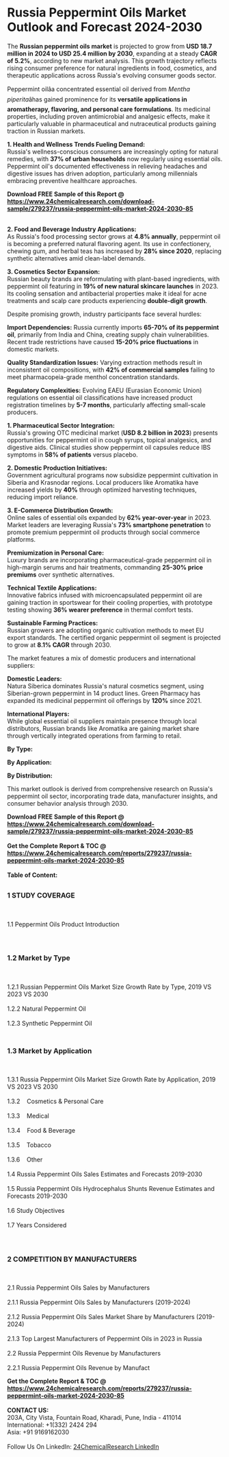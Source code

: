 <h1>Russia Peppermint Oils Market Outlook and Forecast 2024-2030</h1><p>The <strong>Russian peppermint oils market</strong> is projected to grow from <strong>USD 18.7 million in 2024 to USD 25.4 million by 2030</strong>, expanding at a steady <strong>CAGR of 5.2%</strong>, according to new market analysis. This growth trajectory reflects rising consumer preference for natural ingredients in food, cosmetics, and therapeutic applications across Russia's evolving consumer goods sector.</p><p>Peppermint oilâa concentrated essential oil derived from <em>Mentha piperita</em>âhas gained prominence for its <strong>versatile applications in aromatherapy, flavoring, and personal care formulations</strong>. Its medicinal properties, including proven antimicrobial and analgesic effects, make it particularly valuable in pharmaceutical and nutraceutical products gaining traction in Russian markets.</p><p><strong>1. Health and Wellness Trends Fueling Demand:</strong><br>
Russia's wellness-conscious consumers are increasingly opting for natural remedies, with <strong>37% of urban households</strong> now regularly using essential oils. Peppermint oil's documented effectiveness in relieving headaches and digestive issues has driven adoption, particularly among millennials embracing preventive healthcare approaches.</p><div><b>Download FREE Sample of this Report @ 
            <a href="https://www.24chemicalresearch.com/download-sample/279237/russia-peppermint-oils-market-2024-2030-85">
            https://www.24chemicalresearch.com/download-sample/279237/russia-peppermint-oils-market-2024-2030-85</a></b></div><br><p><strong>2. Food and Beverage Industry Applications:</strong><br>
As Russia's food processing sector grows at <strong>4.8% annually</strong>, peppermint oil is becoming a preferred natural flavoring agent. Its use in confectionery, chewing gum, and herbal teas has increased by <strong>28% since 2020</strong>, replacing synthetic alternatives amid clean-label demands.</p><p><strong>3. Cosmetics Sector Expansion:</strong><br>
Russian beauty brands are reformulating with plant-based ingredients, with peppermint oil featuring in <strong>19% of new natural skincare launches</strong> in 2023. Its cooling sensation and antibacterial properties make it ideal for acne treatments and scalp care products experiencing <strong>double-digit growth</strong>.</p><p>Despite promising growth, industry participants face several hurdles:</p><p><strong>Import Dependencies:</strong> Russia currently imports <strong>65-70% of its peppermint oil</strong>, primarily from India and China, creating supply chain vulnerabilities. Recent trade restrictions have caused <strong>15-20% price fluctuations</strong> in domestic markets.</p><p><strong>Quality Standardization Issues:</strong> Varying extraction methods result in inconsistent oil compositions, with <strong>42% of commercial samples</strong> failing to meet pharmacopeia-grade menthol concentration standards.</p><p><strong>Regulatory Complexities:</strong> Evolving EAEU (Eurasian Economic Union) regulations on essential oil classifications have increased product registration timelines by <strong>5-7 months</strong>, particularly affecting small-scale producers.</p><p><strong>1. Pharmaceutical Sector Integration:</strong><br>
Russia's growing OTC medicinal market (<strong>USD 8.2 billion in 2023</strong>) presents opportunities for peppermint oil in cough syrups, topical analgesics, and digestive aids. Clinical studies show peppermint oil capsules reduce IBS symptoms in <strong>58% of patients</strong> versus placebo.</p><p><strong>2. Domestic Production Initiatives:</strong><br>
Government agricultural programs now subsidize peppermint cultivation in Siberia and Krasnodar regions. Local producers like Aromatika have increased yields by <strong>40%</strong> through optimized harvesting techniques, reducing import reliance.</p><p><strong>3. E-Commerce Distribution Growth:</strong><br>
Online sales of essential oils expanded by <strong>62% year-over-year</strong> in 2023. Market leaders are leveraging Russia's <strong>73% smartphone penetration</strong> to promote premium peppermint oil products through social commerce platforms.</p><p><strong>Premiumization in Personal Care:</strong><br>
    Luxury brands are incorporating pharmaceutical-grade peppermint oil in high-margin serums and hair treatments, commanding <strong>25-30% price premiums</strong> over synthetic alternatives.</p><p><strong>Technical Textile Applications:</strong><br>
    Innovative fabrics infused with microencapsulated peppermint oil are gaining traction in sportswear for their cooling properties, with prototype testing showing <strong>36% wearer preference</strong> in thermal comfort tests.</p><p><strong>Sustainable Farming Practices:</strong><br>
    Russian growers are adopting organic cultivation methods to meet EU export standards. The certified organic peppermint oil segment is projected to grow at <strong>8.1% CAGR</strong> through 2030.</p><p>The market features a mix of domestic producers and international suppliers:</p><p><strong>Domestic Leaders:</strong><br>
Natura Siberica dominates Russia's natural cosmetics segment, using Siberian-grown peppermint in 14 product lines. Green Pharmacy has expanded its medicinal peppermint oil offerings by <strong>120%</strong> since 2021.</p><p><strong>International Players:</strong><br>
While global essential oil suppliers maintain presence through local distributors, Russian brands like Aromatika are gaining market share through vertically integrated operations from farming to retail.</p><p><strong>By Type:</strong></p><p><strong>By Application:</strong></p><p><strong>By Distribution:</strong></p><p>This market outlook is derived from comprehensive research on Russia's peppermint oil sector, incorporating trade data, manufacturer insights, and consumer behavior analysis through 2030.</p><div><b>Download FREE Sample of this Report @ 
            <a href="https://www.24chemicalresearch.com/download-sample/279237/russia-peppermint-oils-market-2024-2030-85">
            https://www.24chemicalresearch.com/download-sample/279237/russia-peppermint-oils-market-2024-2030-85</a></b></div><br><div><b>Get the Complete Report & TOC @ 
            <a href="https://www.24chemicalresearch.com/reports/279237/russia-peppermint-oils-market-2024-2030-85">
            https://www.24chemicalresearch.com/reports/279237/russia-peppermint-oils-market-2024-2030-85</a></b></div><br>
            <b>Table of Content:</b><p><h2><span style="font-size:16px"><strong>1 STUDY COVERAGE</strong></span></h2><br />
<p>1.1 Peppermint Oils Product Introduction</p><br />
<h2><span style="font-size:16px"><strong>1.2 Market by Type</strong></span></h2><br />
<p>1.2.1 Russian Peppermint Oils Market Size Growth Rate by Type, 2019 VS 2023 VS 2030<br /><br />
1.2.2 Natural Peppermint Oil&nbsp;&nbsp; &nbsp;<br /><br />
1.2.3 Synthetic Peppermint Oil<br /><br />
<h2><span style="font-size:16px"><strong>1.3 Market by Application</strong></span></h2><br />
<p>1.3.1 Russia Peppermint Oils Market Size Growth Rate by Application, 2019 VS 2023 VS 2030<br /><br />
1.3.2&nbsp;&nbsp; &nbsp;Cosmetics & Personal Care<br /><br />
1.3.3&nbsp;&nbsp; &nbsp;Medical<br /><br />
1.3.4&nbsp;&nbsp; &nbsp;Food & Beverage<br /><br />
1.3.5&nbsp;&nbsp; &nbsp;Tobacco<br /><br />
1.3.6&nbsp;&nbsp; &nbsp;Other<br /><br />
1.4 Russia Peppermint Oils Sales Estimates and Forecasts 2019-2030<br /><br />
1.5 Russia Peppermint Oils Hydrocephalus Shunts Revenue Estimates and Forecasts 2019-2030<br /><br />
1.6 Study Objectives<br /><br />
1.7 Years Considered</p><br />
<h2><span style="font-size:16px"><strong>2 COMPETITION BY MANUFACTURERS</strong></span></h2><br />
<p>2.1 Russia Peppermint Oils Sales by Manufacturers<br /><br />
2.1.1 Russia Peppermint Oils Sales by Manufacturers (2019-2024)<br /><br />
2.1.2 Russia Peppermint Oils Sales Market Share by Manufacturers (2019-2024)<br /><br />
2.1.3 Top Largest Manufacturers of Peppermint Oils in 2023 in Russia<br /><br />
2.2 Russia Peppermint Oils Revenue by Manufacturers<br /><br />
2.2.1 Russia Peppermint Oils Revenue by Manufact</p><div><b>Get the Complete Report & TOC @ 
            <a href="https://www.24chemicalresearch.com/reports/279237/russia-peppermint-oils-market-2024-2030-85">
            https://www.24chemicalresearch.com/reports/279237/russia-peppermint-oils-market-2024-2030-85</a></b></div><br><b>CONTACT US:</b><br>
            203A, City Vista, Fountain Road, Kharadi, Pune, India - 411014<br>
            International: +1(332) 2424 294<br>
            Asia: +91 9169162030 <br><br>
            Follow Us On LinkedIn: <a href="https://www.linkedin.com/company/24chemicalresearch/">24ChemicalResearch LinkedIn</a>